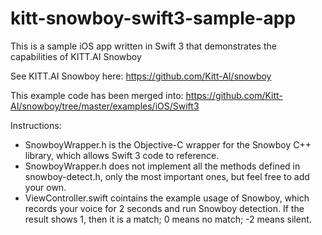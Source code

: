 # kitt-snowboy-swift3-sample-app
This is a sample iOS app written in Swift 3 that demonstrates the capabilities of KITT.AI Snowboy

See KITT.AI Snowboy here: https://github.com/Kitt-AI/snowboy

This example code has been merged into: https://github.com/Kitt-AI/snowboy/tree/master/examples/iOS/Swift3

Instructions:
* SnowboyWrapper.h is the Objective-C wrapper for the Snowboy C++ library, which allows Swift 3 code to reference.
* SnowboyWrapper.h does not implement all the methods defined in snowboy-detect.h, only the most important ones, but feel free to add your own.
* ViewController.swift cointains the example usage of Snowboy, which records your voice for 2 seconds and run Snowboy detection. If the result shows 1, then it is a match; 0 means no match; -2 means silent. 
